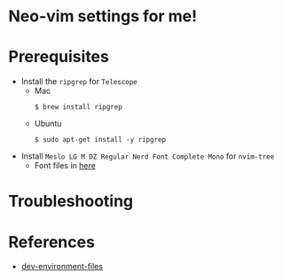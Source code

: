 # Neo-vim settings for me!

# Prerequisites
- Install the `ripgrep` for `Telescope`
  - Mac
    ```
    $ brew install ripgrep 
    ```
  - Ubuntu
    ```
    $ sudo apt-get install -y ripgrep
    ```
- Install `Meslo LG M DZ Regular Nerd Font Complete Mono` for `nvim-tree`
  - Font files in [here](./font/)

# Troubleshooting


# References
- [dev-environment-files](https://github.com/josean-dev/dev-environment-files)
